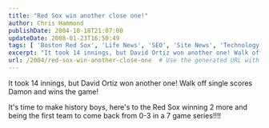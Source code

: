 ```yaml
---
title: "Red Sox win another close one!"
author: Chris Hammond
publishDate: 2004-10-18T21:07:00
updateDate: 2008-01-23T16:50:49
tags: [ 'Boston Red Sox', 'Life News', 'SEO', 'Site News', 'Technology' ]
excerpt: "It took 14 innings, but David Ortiz won another one! Walk off single scores Damon and wins the game! It's time to make history boys, here's to the Red Sox winning 2 more and being the first team to come back from 0-3 in a 7 game..."
url: /2004/red-sox-win-another-close-one  # Use the generated URL with year
---
```

<P>It took 14 innings, but David Ortiz won another one! Walk off single scores Damon and wins the game!</P> <P>It's time to make history boys, here's to the Red Sox winning 2 more and being the first team to come back from 0-3 in a 7 game series!!!!</P>
